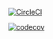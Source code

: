 [![CircleCI](https://dl.circleci.com/status-badge/img/gh/nguyenhoanganhtuan1206/Java-Exercise/tree/main.svg?style=svg)](https://dl.circleci.com/status-badge/redirect/gh/nguyenhoanganhtuan1206/JavaExercise/tree/main)

[![codecov](https://codecov.io/gh/nguyenhoanganhtuan1206/Java-Exercise/branch/so-hoc-1.1/graph/badge.svg?token=ZEZ22YYQVC)](https://codecov.io/gh/nguyenhoanganhtuan1206/JavaExercise)

